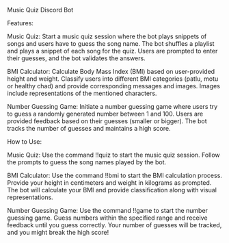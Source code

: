 Music Quiz Discord Bot 

Features:

Music Quiz:
Start a music quiz session where the bot plays snippets of songs and users have to guess the song name. The bot shuffles a playlist and plays a snippet of each song for the quiz. Users are prompted to enter their guesses, and the bot validates the answers.

BMI Calculator:
Calculate Body Mass Index (BMI) based on user-provided height and weight. Classify users into different BMI categories (patlu, motu or healthy chad) and provide corresponding messages and images. Images include representations of the mentioned characters.

Number Guessing Game:
Initiate a number guessing game where users try to guess a randomly generated number between 1 and 100. Users are provided feedback based on their guesses (smaller or bigger). The bot tracks the number of guesses and maintains a high score.

How to Use:

Music Quiz:
Use the command !!quiz to start the music quiz session. Follow the prompts to guess the song names played by the bot.

BMI Calculator:
Use the command !!bmi to start the BMI calculation process. Provide your height in centimeters and weight in kilograms as prompted. The bot will calculate your BMI and provide classification along with visual representations.

Number Guessing Game:
Use the command !!game to start the number guessing game. Guess numbers within the specified range and receive feedback until you guess correctly. Your number of guesses will be tracked, and you might break the high score!
